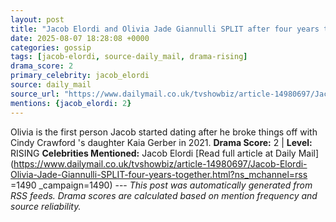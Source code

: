 ```yaml
---
layout: post
title: "Jacob Elordi and Olivia Jade Giannulli SPLIT after four years together"
date: 2025-08-07 18:28:08 +0000
categories: gossip
tags: [jacob-elordi, source-daily_mail, drama-rising]
drama_score: 2
primary_celebrity: jacob_elordi
source: daily_mail
source_url: "https://www.dailymail.co.uk/tvshowbiz/article-14980697/Jacob-Elordi-Olivia-Jade-Giannulli-SPLIT-four-years-together.html?ns_mchannel=rss&1490&campaign=1490"
mentions: {jacob_elordi: 2}
---
```


Olivia is the first person Jacob started dating after he broke things off with Cindy Crawford 's daughter Kaia Gerber in 2021. **Drama Score:** 2 | **Level:** RISING **Celebrities Mentioned:** Jacob Elordi [Read full article at Daily Mail](https://www.dailymail.co.uk/tvshowbiz/article-14980697/Jacob-Elordi-Olivia-Jade-Giannulli-SPLIT-four-years-together.html?ns_mchannel=rss =1490 _campaign=1490) --- *This post was automatically generated from RSS feeds. Drama scores are calculated based on mention frequency and source reliability.*